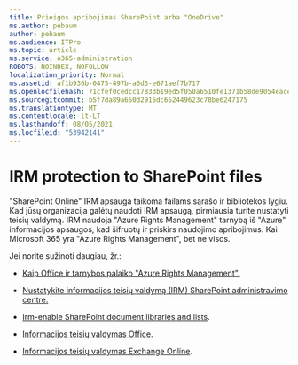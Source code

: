 ```yaml
---
title: Prieigos apribojimas SharePoint arba "OneDrive"
ms.author: pebaum
author: pebaum
ms.audience: ITPro
ms.topic: article
ms.service: o365-administration
ROBOTS: NOINDEX, NOFOLLOW
localization_priority: Normal
ms.assetid: af1b936b-0475-497b-a6d3-e671aef7b717
ms.openlocfilehash: 71cfef0cedcc17833b19ed5f050a6510fe1371b58de9054eace2f29a46b3e06d
ms.sourcegitcommit: b5f7da89a650d2915dc652449623c78be6247175
ms.translationtype: MT
ms.contentlocale: lt-LT
ms.lasthandoff: 08/05/2021
ms.locfileid: "53942141"
---
```

# <a name="irm-protection-to-sharepoint-files"></a>IRM protection to SharePoint files


"SharePoint Online" IRM apsauga taikoma failams sąrašo ir bibliotekos lygiu. Kad jūsų organizacija galėtų naudoti IRM apsaugą, pirmiausia turite nustatyti teisių valdymą. IRM naudoja "Azure Rights Management" tarnybą iš "Azure" informacijos apsaugos, kad šifruotų ir priskirs naudojimo apribojimus. Kai Microsoft 365 yra "Azure Rights Management", bet ne visos. 

Jei norite sužinoti daugiau, žr.:

- [Kaip Office ir tarnybos palaiko "Azure Rights Management".](https://docs.microsoft.com/azure/information-protection/understand-explore/office-apps-services-support)

- [Nustatykite informacijos teisių valdymą (IRM) SharePoint administravimo centre.](https://docs.microsoft.com/microsoft-365/compliance/set-up-irm-in-sp-admin-center)

- [Irm-enable SharePoint document libraries and lists](https://docs.microsoft.com/microsoft-365/compliance/set-up-irm-in-sp-admin-center#irm-enable-sharepoint-document-libraries-and-lists).

- [Informacijos teisių valdymas Office](https://support.office.com/Article/Information-Rights-Management-in-Office-c7a70797-6b1e-493f-acf7-92a39b85e30c).

- [Informacijos teisių valdymas Exchange Online](https://docs.microsoft.com/microsoft-365/compliance/information-rights-management-in-exchange-online).


